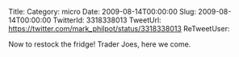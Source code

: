 Title: 
Category: micro
Date: 2009-08-14T00:00:00
Slug: 2009-08-14T00:00:00
TwitterId: 3318338013
TweetUrl: https://twitter.com/mark_philpot/status/3318338013
ReTweetUser: 

Now to restock the fridge! Trader Joes, here we come.